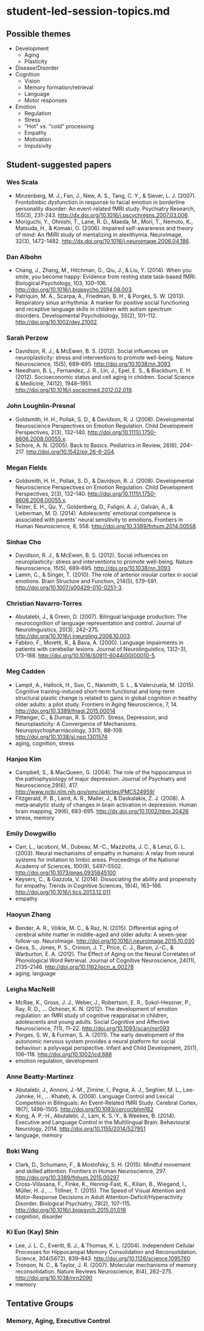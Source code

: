 # student-led-session-topics.md

## Possible themes

- Development
	+ Aging
	+ Plasticity
- Disease/Disorder
- Cognition
	+ Vision
	+ Memory formation/retrieval
	+ Language
	+ Motor responses
- Emotion
	+ Regulation
	+ Stress
	+ "Hot" vs. "cold" processing
	+ Empathy
	+ Motivation
	+ Impulsivity

## Student-suggested papers

### Wes Scala

- Minzenberg, M. J., Fan, J., New, A. S., Tang, C. Y., & Siever, L. J. (2007). Frontolimbic dysfunction in response to facial emotion in borderline personality disorder: An event-related fMRI study. Psychiatry Research, 155(3), 231-243. <http://dx.doi.org/10.1016/j.pscychresns.2007.03.006>.
- Moriguchi, Y., Ohnishi, T., Lane, R. D., Maeda, M., Mori, T., Nemoto, K., Matsuda, H., & Komaki, G. (2006). Impaired self-awareness and theory of mind: An fMIRI study of mentalizing in alexithymia. NeuroImage, 32(3), 1472-1482. <http://dx.doi.org/10.1016/j.neuroimage.2006.04.186>.

### Dan Albohn

- Chang, J., Zhang, M., Hitchman, G., Qiu, J., & Liu, Y. (2014). When you smile, you become happy: Evidence from resting state task-based fMRI. Biological Psychology, 103, 100–106. <http://doi.org/10.1016/j.biopsycho.2014.08.003>.
- Patriquin, M. A., Scarpa, A., Friedman, B. H., & Porges, S. W. (2013). Respiratory sinus arrhythmia: A marker for positive social functioning and receptive language skills in children with autism spectrum disorders. Developmental Psychobiology, 55(2), 101–112. <http://doi.org/10.1002/dev.21002>.

### Sarah Perzow

- Davidson, R. J., & McEwen, B. S. (2012). Social influences on neuroplasticity: stress and interventions to promote well-being. Nature Neuroscience, 15(5), 689–695. <http://doi.org/10.1038/nn.3093>.
- Needham, B. L., Fernandez, J. R., Lin, J., Epel, E. S., & Blackburn, E. H. (2012). Socioeconomic status and cell aging in children. Social Science & Medicine, 74(12), 1948–1951. <http://doi.org/10.1016/j.socscimed.2012.02.019>.

### John Loughlin-Presnal

- Goldsmith, H. H., Pollak, S. D., & Davidson, R. J. (2008). Developmental Neuroscience Perspectives on Emotion Regulation. Child Development Perspectives, 2(3), 132–140. <http://doi.org/10.1111/j.1750-8606.2008.00055.x>.
- Schore, A. N. (2005). Back to Basics. Pediatrics in Review, 26(6), 204–217. <http://doi.org/10.1542/pir.26-6-204>.

### Megan Fields

- Goldsmith, H. H., Pollak, S. D., & Davidson, R. J. (2008). Developmental Neuroscience Perspectives on Emotion Regulation. Child Development Perspectives, 2(3), 132–140. <http://doi.org/10.1111/j.1750-8606.2008.00055.x>.
- Telzer, E. H., Qu, Y., Goldenberg, D., Fuligni, A. J., Galván, A., & Lieberman, M. D. (2014). Adolescents’ emotional competence is associated with parents’ neural sensitivity to emotions. Frontiers in Human Neuroscience, 8, 558. <http://doi.org/10.3389/fnhum.2014.00558>.

### Sinhae Cho

- Davidson, R. J., & McEwen, B. S. (2012). Social influences on neuroplasticity: stress and interventions to promote well-being. Nature Neuroscience, 15(5), 689–695. <http://doi.org/10.1038/nn.3093>
- Lamm, C., & Singer, T. (2010). The role of anterior insular cortex in social emotions. Brain Structure and Function, 214(5), 579–591. <http://doi.org/10.1007/s00429-010-0251-3>.

### Christian Navarro-Torres

- Abutalebi, J., & Green, D. (2007). Bilingual language production: The neurocognition of language representation and control. Journal of Neurolinguistics, 20(3), 242–275. <http://doi.org/10.1016/j.jneuroling.2006.10.003>.
- Fabbro, F., Moretti, R., & Bava, A. (2000). Language impairments in patients with cerebellar lesions. Journal of Neurolinguistics, 13(2–3), 173–188. <http://doi.org/10.1016/S0911-6044(00)00010-5>.

### Meg Cadden

- Lampit, A., Hallock, H., Suo, C., Naismith, S. L., & Valenzuela, M. (2015). Cognitive training-induced short-term functional and long-term structural plastic change is related to gains in global cognition in healthy older adults: a pilot study. Frontiers in Aging Neuroscience, 7, 14. <http://doi.org/10.3389/fnagi.2015.00014>
- Pittenger, C., & Duman, R. S. (2007). Stress, Depression, and Neuroplasticity: A Convergence of Mechanisms. Neuropsychopharmacology, 33(1), 88–109. <http://doi.org/10.1038/sj.npp.1301574>
- aging, cognition, stress

### Hanjoo Kim

- Campbell, S., & MacQueen, G. (2004). The role of the hippocampus in the pathophysiology of major depression. Journal of Psychiatry and Neuroscience,29(6), 417. <http://www.ncbi.nlm.nih.gov/pmc/articles/PMC524959/>
- Fitzgerald, P. B., Laird, A. R., Maller, J., & Daskalakis, Z. J. (2008). A meta‐analytic study of changes in brain activation in depression. Human brain mapping, 29(6), 683-695. <http://dx.doi.org/10.1002/hbm.20426>
- stress, memory

### Emily Dowgwillo

- Carr, L., Iacoboni, M., Dubeau, M.-C., Mazziotta, J. C., & Lenzi, G. L. (2003). Neural mechanisms of empathy in humans: A relay from neural systems for imitation to limbic areas. Proceedings of the National Academy of Sciences, 100(9), 5497–5502. <http://doi.org/10.1073/pnas.0935845100>
- Keysers, C., & Gazzola, V. (2014). Dissociating the ability and propensity for empathy. Trends in Cognitive Sciences, 18(4), 163–166. <http://doi.org/10.1016/j.tics.2013.12.011>
- empathy

### Haoyun Zhang

- Bender, A. R., Völkle, M. C., & Raz, N. (2015). Differential aging of cerebral white matter in middle-aged and older adults: A seven-year follow-up. NeuroImage. <http://doi.org/10.1016/j.neuroimage.2015.10.030>
- Geva, S., Jones, P. S., Crinion, J. T., Price, C. J., Baron, J.-C., & Warburton, E. A. (2012). The Effect of Aging on the Neural Correlates of Phonological Word Retrieval. Journal of Cognitive Neuroscience, 24(11), 2135–2146. <http://doi.org/10.1162/jocn_a_00278>
- aging, language

### Leigha MacNeill

- McRae, K., Gross, J. J., Weber, J., Robertson, E. R., Sokol-Hessner, P., Ray, R. D., … Ochsner, K. N. (2012). The development of emotion regulation: an fMRI study of cognitive reappraisal in children, adolescents and young adults. Social Cognitive and Affective Neuroscience, 7(1), 11–22. <http://doi.org/10.1093/scan/nsr093>
- Porges, S. W., & Furman, S. A. (2011). The early development of the autonomic nervous system provides a neural platform for social behaviour: a polyvagal perspective. Infant and Child Development, 20(1), 106–118. <http://doi.org/10.1002/icd.688>
- emotion regulation, development

### Anne Beatty-Martinez

- Abutalebi, J., Annoni, J.-M., Zimine, I., Pegna, A. J., Seghier, M. L., Lee-Jahnke, H., … Khateb, A. (2008). Language Control and Lexical Competition in Bilinguals: An Event-Related fMRI Study. Cerebral Cortex, 18(7), 1496–1505. <http://doi.org/10.1093/cercor/bhm182>
- Kong, A. P.-H., Abutalebi, J., Lam, K. S.-Y., & Weekes, B. (2014). Executive and Language Control in the Multilingual Brain. Behavioural Neurology, 2014. <http://doi.org/10.1155/2014/527951>
- language, memory

### Boki Wang

- Clark, D., Schumann, F., & Mostofsky, S. H. (2015). Mindful movement and skilled attention. Frontiers in Human Neuroscience, 297. <http://doi.org/10.3389/fnhum.2015.00297>
- Cross-Villasana, F., Finke, K., Hennig-Fast, K., Kilian, B., Wiegand, I., Müller, H. J., … Töllner, T. (2015). The Speed of Visual Attention and Motor-Response Decisions in Adult Attention-Deficit/Hyperactivity Disorder. Biological Psychiatry, 78(2), 107–115. <http://doi.org/10.1016/j.biopsych.2015.01.016>
- cognition, disorder

### Ki Eun (Kay) Shin

- Lee, J. L. C., Everitt, B. J., & Thomas, K. L. (2004). Independent Cellular Processes for Hippocampal Memory Consolidation and Reconsolidation. Science, 304(5672), 839–843. <http://doi.org/10.1126/science.1095760>
- Tronson, N. C., & Taylor, J. R. (2007). Molecular mechanisms of memory reconsolidation. Nature Reviews Neuroscience, 8(4), 262–275. <http://doi.org/10.1038/nrn2090>
- memory

## Tentative Groups

### Memory, Aging, Executive Control


